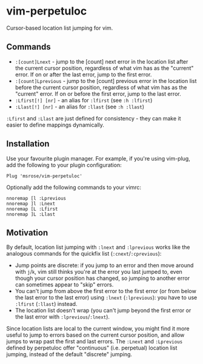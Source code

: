 # vim-perpetuloc

Cursor-based location list jumping for vim.

## Commands

- `:[count]Lnext` - jump to the [count] next error in the location list after the current cursor position, regardless of what vim has as the "current" error. If on or after the last error, jump to the first error.
- `:[count]Lprevious` - jump to the [count] previous error in the location list before the current cursor position, regardless of what vim has as the "current" error. If on or before the first error, jump to the last error.
- `:Lfirst[!] [nr]` - an alias for `:lfirst` (see `:h :lfirst`)
- `:Llast[!] [nr]` - an alias for `:llast` (see `:h :llast`)

`:Lfirst` and `:Llast` are just defined for consistency - they can make it easier to define mappings dynamically.

## Installation

Use your favourite plugin manager. For example, if you're using vim-plug, add the following to your plugin configuration:

```
Plug 'msrose/vim-perpetuloc'
```

Optionally add the following commands to your vimrc:

```
nnoremap [l :Lprevious
nnoremap ]l :Lnext
nnoremap [L :Lfirst
nnoremap ]L :Llast
```

## Motivation

By default, location list jumping with `:lnext` and `:lprevious` works like the analogous commands for the quickfix list (`:cnext`/`:cprevious`):

- Jump points are discrete: if you jump to an error and then move around with `j`/`k`, vim still thinks you're at the error you last jumped to, even though your cursor position has changed, so jumping to another error can sometimes appear to "skip" errors.
- You can't jump from above the first error to the first error (or from below the last error to the last error) using `:lnext` (`:lprevious`): you have to use `:lfirst` (`:llast`) instead.
- The location list doesn't wrap (you can't jump beyond the first error or the last error with `:lprevious`/`:lnext`).

Since location lists are local to the current window, you might find it more useful to jump to errors based on the current cursor position, and allow jumps to wrap past the first and last errors. The `:Lnext` and `:Lprevious` defined by perpetuloc offer "continuous" (i.e. perpetual) location list jumping, instead of the default "discrete" jumping.
